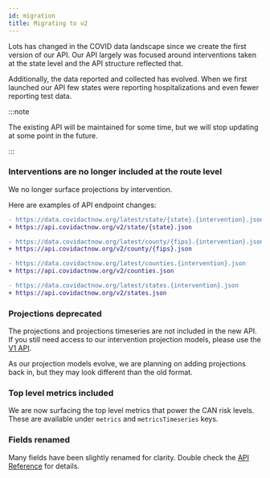 ```yaml
---
id: migration
title: Migrating to v2
---
```



Lots has changed in the COVID data landscape since we create the first version of our API.
Our API largely was focused around interventions taken at the state level and the API structure reflected that.

Additionally, the data reported and collected has evolved. When we first launched our API few states were reporting
hospitalizations and even fewer reporting test data. 

:::note

The existing API will be maintained for some time, but we will stop updating at some point in the future.

:::

### Interventions are no longer included at the route level
We no longer surface projections by intervention.

Here are examples of API endpoint changes:
```diff
- https://data.covidactnow.org/latest/state/{state}.{intervention}.json
+ https://api.covidactnow.org/v2/state/{state}.json
```
```diff
- https://data.covidactnow.org/latest/county/{fips}.{intervention}.json
+ https://api.covidactnow.org/v2/county/{fips}.json
```
```diff
- https://data.covidactnow.org/latest/counties.{intervention}.json
+ https://api.covidactnow.org/v2/counties.json
```
```diff
- https://data.covidactnow.org/latest/states.{intervention}.json
+ https://api.covidactnow.org/v2/states.json
```

### Projections deprecated

The projections and projections timeseries are not included in the new API.
If you still need access to our intervention projection models, please use the [V1 API](https://github.com/covid-projections/covid-data-model/blob/master/api/README.V1.md). 

As our projection models evolve, we are planning on adding projections back in, but they may look
different than the old format.


### Top level metrics included

We are now surfacing the top level metrics that power the CAN risk levels.
These are available under `metrics` and `metricsTimeseries` keys.

### Fields renamed

Many fields have been slightly renamed for clarity.  Double check the [API Reference](/api) for details.